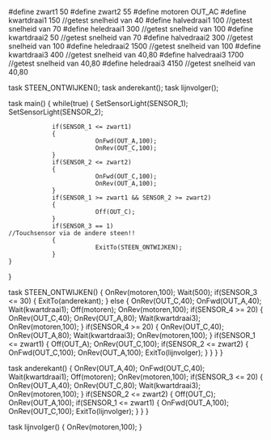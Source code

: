 #define zwart1 50
#define zwart2 55
#define motoren OUT_AC
#define kwartdraai1 150                                                         //getest snelheid van 40
#define halvedraai1 100                                                         //getest snelheid van 70
#define heledraai1 300                                                          //getest snelheid van 100
#define kwartdraai2 50                                                          //getest snelheid van 70
#define halvedraai2 300                                                         //getest snelheid van 100
#define heledraai2 1500                                                         //getest snelheid van 100
#define kwartdraai3 400                                                         //getest snelheid van 40,80
#define halvedraai3 1700                                                        //getest snelheid van 40,80
#define heledraai3 4150                                                         //getest snelheid van 40,80

task STEEN_ONTWIJKEN();
task anderekant();
task lijnvolger();

task main()
{
     while(true)
     {
                SetSensorLight(SENSOR_1);
                SetSensorLight(SENSOR_2);

                if(SENSOR_1 <= zwart1)
                {
                            OnFwd(OUT_A,100);
                            OnRev(OUT_C,100);
                }
                if(SENSOR_2 <= zwart2)
                {
                            OnFwd(OUT_C,100);
                            OnRev(OUT_A,100);
                }
                if(SENSOR_1 >= zwart1 && SENSOR_2 >= zwart2)
                {
                            Off(OUT_C);
                }
                if(SENSOR_3 == 1)                                               //Touchsensor via de andere steen!!
                {
                            ExitTo(STEEN_ONTWIJKEN);
                }
    }
}
 
task STEEN_ONTWIJKEN()
{
     OnRev(motoren,100);
     Wait(500);
     if(SENSOR_3 <= 30)
     {
                 ExitTo(anderekant);
     }
     else
     {
         OnRev(OUT_C,40);
         OnFwd(OUT_A,40);
         Wait(kwartdraai1);
         Off(motoren);
         OnRev(motoren,100);
         if(SENSOR_4 >= 20)
         {
                     OnRev(OUT_C,40);
                     OnRev(OUT_A,80);
                     Wait(kwartdraai3);
                     OnRev(motoren,100);
         }
         if(SENSOR_4 >= 20)
         {
                     OnRev(OUT_C,40);
                     OnRev(OUT_A,80);
                     Wait(kwartdraai3);
                     OnRev(motoren,100);
         }
         if(SENSOR_1 <= zwart1)
         {
                     Off(OUT_A);
                     OnRev(OUT_C,100);
                     if(SENSOR_2 <= zwart2)
                     {
                                 OnFwd(OUT_C,100);
                                 OnRev(OUT_A,100);
                                 ExitTo(lijnvolger);
                     }
         }
     }
}

task anderekant()
{
     OnRev(OUT_A,40);
     OnFwd(OUT_C,40);
     Wait(kwartdraai1);
     Off(motoren);
     OnRev(motoren,100);
     if(SENSOR_3 <= 20)
     {
                 OnRev(OUT_A,40);
                 OnRev(OUT_C,80);
                 Wait(kwartdraai3);
                 OnRev(motoren,100);
     }
     if(SENSOR_2 <= zwart2)
     {
                 Off(OUT_C);
                 OnRev(OUT_A,100);
                 if(SENSOR_1 <= zwart1)
                 {
                             OnFwd(OUT_A,100);
                             OnRev(OUT_C,100);
                             ExitTo(lijnvolger);
                 }
     }
}

task lijnvolger()
{
     OnRev(motoren,100);
}
